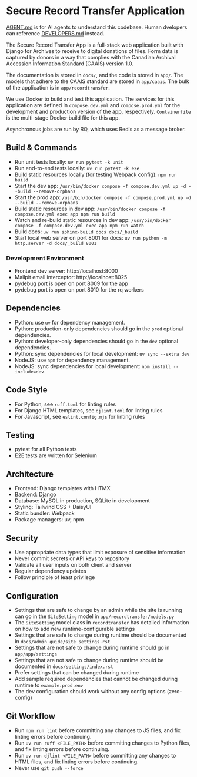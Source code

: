 # Secure Record Transfer Application

[AGENT.md](https://ampcode.com/AGENT.md) is for AI agents to understand this codebase. Human dvelopers can reference [DEVELOPERS.md](/DEVELOPERS.md) instead.

The Secure Record Transfer App is a full-stack web application built with Django for Archives to receive to digital donations of files. Form data is captured by donors in a way that complies with the Canadian Archival Accession Information Standard (CAAIS) version 1.0.

The documentation is stored in `docs/`, and the code is stored in `app/`. The models that adhere to the CAAIS standard are stored in `app/caais`. The bulk of the application is in `app/recordtransfer`.

We use Docker to build and test this application. The services for this application are defined in `compose.dev.yml` and `compose.prod.yml` for the development and production version of the app, respectively. `Containerfile` is the multi-stage Docker build file for this app.

Asynchronous jobs are run by RQ, which uses Redis as a message broker.

## Build & Commands

- Run unit tests locally: `uv run pytest -k unit`
- Run end-to-end tests locally: `uv run pytest -k e2e`
- Build static resources locally (for testing Webpack config): `npm run build`
- Start the dev app: `/usr/bin/docker compose -f compose.dev.yml up -d --build --remove-orphans`
- Start the prod app: `/usr/bin/docker compose -f compose.prod.yml up -d --build --remove-orphans`
- Build static resources in dev app: `/usr/bin/docker compose -f compose.dev.yml exec app npm run build`
- Watch and re-build static resources in dev app: `/usr/bin/docker compose -f compose.dev.yml exec app npm run watch`
- Build docs: `uv run sphinx-build docs docs/_build`
- Start local web server on port 8001 for docs: `uv run python -m http.server -d docs/_build 8001`

### Development Environment

- Frontend dev server: http://localhost:8000
- Mailpit email interceptor: http://localhost:8025
- pydebug port is open on port 8009 for the app
- pydebug port is open on port 8010 for the rq workers

## Dependencies

- Python: use `uv` for dependency management.
- Python: production-only dependencies should go in the `prod` optional dependencies.
- Python: developer-only dependencies should go in the `dev` optional dependencies.
- Python: sync dependencies for local development: `uv sync --extra dev`
- NodeJS: use `npm` for dependency management.
- NodeJS: sync dependencies for local development: `npm install --include=dev`

## Code Style

- For Python, see `ruff.toml` for linting rules
- For Django HTML templates, see `djlint.toml` for linting rules
- For Javascript, see `eslint.config.mjs` for linting rules

## Testing

- pytest for all Python tests
- E2E tests are written for Selenium

## Architecture

- Frontend: Django templates with HTMX
- Backend: Django
- Database: MySQL in production, SQLite in development
- Styling: Tailwind CSS + DaisyUI
- Static bundler: Webpack
- Package managers: uv, npm

## Security

- Use appropriate data types that limit exposure of sensitive information
- Never commit secrets or API keys to repository
- Validate all user inputs on both client and server
- Regular dependency updates
- Follow principle of least privilege

## Configuration

- Settings that are safe to change by an admin while the site is running can go in the `SiteSetting` model in `app/recordtransfer/models.py`
- The `SiteSetting` model class in `recordtransfer` has detailed information on how to add new runtime-configurable settings
- Settings that are safe to change during runtime should be documented in `docs/admin_guide/site_settings.rst`
- Settings that are not safe to change during runtime should go in `app/app/settings`
- Settings that are not safe to change during runtime should be documented in `docs/settings/index.rst`
- Prefer settings that can be changed during runtime
- Add sample required dependencies that cannot be changed during runtime to `example.prod.env`
- The dev configuration should work without any config options (zero-config)

## Git Workflow

- Run `npm run lint` before committing any changes to JS files, and fix linting errors before continuing.
- Run `uv run ruff <FILE_PATH>` before commiting changes to Python files, and fix linting errors before continuing.
- Run `uv run djlint <FILE_PATH>` before committing any changes to HTML files, and fix linting errors before continuing.
- Never use `git push --force`
